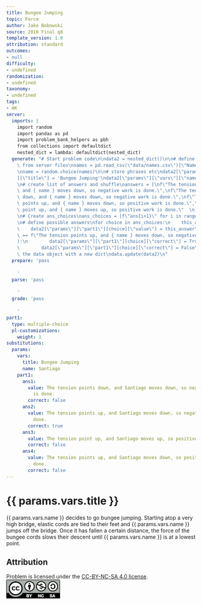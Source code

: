 ```yaml
---
title: Bungee Jumping
topic: Force
author: Jake Bobowski
source: 2016 Final q8
template_version: 1.0
attribution: standard
outcomes:
- null
difficulty:
- undefined
randomization:
- undefined
taxonomy:
- undefined
tags:
- AK
server:
  imports: |
    import random
    import pandas as pd
    import problem_bank_helpers as pbh
    from collections import defaultdict
    nested_dict = lambda: defaultdict(nested_dict)
  generate: "# Start problem code\n\ndata2 = nested_dict()\n\n# define or load names/items/objects\
    \ from server files\nnames = pd.read_csv(\"data/names.csv\")[\"Names\"].tolist()\n\
    \nname = random.choice(names)\n\n# store phrases etc\ndata2[\"params\"][\"vars\"\
    ][\"title\"] = 'Bungee Jumping'\ndata2[\"params\"][\"vars\"][\"name\"] = name\n\
    \n# create list of answers and shuffle\nanswers = [\nf\"The tension points up,\
    \ and { name } moves down, so negative work is done.\",\nf\"The tension points\
    \ down, and { name } moves down, so negative work is done.\",\nf\"The tension\
    \ points up, and { name } moves down, so positive work is done.\",\nf\"The tension\
    \ point up, and { name } moves up, so positive work is done.\"  \n]\n\nrandom.shuffle(answers)\n\
    \n# Create ans_choices\nans_choices = [f\"ans{i+1}\" for i in range(len(answers))]\n\
    \n# define possible answers\nfor choice in ans_choices:\n    this_answer = answers.pop()\n\
    \    data2[\"params\"][\"part1\"][choice][\"value\"] = this_answer\n\n    if(this_answer\
    \ == f\"The tension points up, and { name } moves down, so negative work is done.\"\
    ):\n        data2[\"params\"][\"part1\"][choice][\"correct\"] = True\n    else:\n\
    \        data2[\"params\"][\"part1\"][choice][\"correct\"] = False\n\n# Update\
    \ the data object with a new dict\ndata.update(data2)\n"
  prepare: 'pass

    '
  parse: 'pass

    '
  grade: 'pass

    '
part1:
  type: multiple-choice
  pl-customizations:
    weight: 1
substitutions:
  params:
    vars:
      title: Bungee Jumping
      name: Santiago
    part1:
      ans1:
        value: The tension points down, and Santiago moves down, so negative work
          is done.
        correct: false
      ans2:
        value: The tension points up, and Santiago moves down, so negative work is
          done.
        correct: true
      ans3:
        value: The tension point up, and Santiago moves up, so positive work is done.
        correct: false
      ans4:
        value: The tension points up, and Santiago moves down, so positive work is
          done.
        correct: false
---
```

# {{ params.vars.title }}
{{ params.vars.name }} decides to go bungee jumping. Starting atop a very high bridge, elastic cords are tied to their feet and {{ params.vars.name }} jumps off the bridge. Once it has fallen a certain distance, the force of the bungee cords slows their descent until {{ params.vars.name }} is at a lowest point.

## Attribution

Problem is licensed under the [CC-BY-NC-SA 4.0 license](https://creativecommons.org/licenses/by-nc-sa/4.0/).
![The Creative Commons 4.0 license requiring attribution-BY, non-commercial-NC, and share-alike-SA license.](https://raw.githubusercontent.com/firasm/bits/master/by-nc-sa.png)